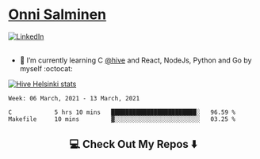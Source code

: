 <h1> <a href="https://osalmine.github.io/cv/">Onni Salminen</a></h1>
<a href="https://www.linkedin.com/in/onni-salminen/" target="_blank"><img src="https://img.shields.io/badge/LinkedIn-%230077B5.svg?&style=flat-square&logo=linkedin&logoColor=white" alt="LinkedIn"></a>
<br />
<br />

- 🌱 I’m currently learning C <a href="https://www.hive.fi/en/">@hive</a> and React, NodeJs, Python and Go by myself :octocat:

[![Hive Helsinki stats](https://badge42.herokuapp.com/api/stats/osalmine?privacyEmail=true&cursus=42)](https://github.com/JaeSeoKim/badge42)

<!--START_SECTION:waka-->
```text
Week: 06 March, 2021 - 13 March, 2021

C            5 hrs 10 mins   ████████████████████████░   96.59 % 
Makefile     10 mins         ▓░░░░░░░░░░░░░░░░░░░░░░░░   03.25 % 
```
<!--END_SECTION:waka-->


<h2  align="center">💻 Check Out My Repos ⬇️ </h2>
